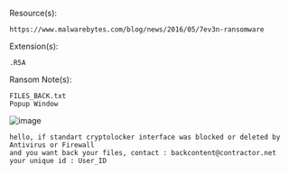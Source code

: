 Resource(s):
```
https://www.malwarebytes.com/blog/news/2016/05/7ev3n-ransomware
```
Extension(s): 
```
.R5A
```
Ransom Note(s): 
```
FILES_BACK.txt
Popup Window
```
![image](https://github.com/user-attachments/assets/39ebf177-cb5d-4b78-a5cb-74b2febe36ec)
```
hello, if standart cryptolocker interface was blocked or deleted by Antivirus or Firewall
and you want back your files, contact : backcontent@contractor.net
your unique id : User_ID
```
